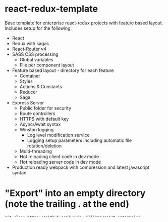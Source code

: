# react-redux-template
Base template for enterprise react-redux projects with feature based layout.
Includes setup for the following:
* React
* Redux with sagas
* React-Router v4
* SASS CSS processing
    * Global variables
    * File per component layout
* Feature based layout - directory for each feature
    * Container
    * Styles
    * Actions & Constants
    * Reducer
    * Saga
* Express Server
    * Public folder for security
    * Route controllers
    * HTTPS with default key
    * Async/Await syntax
    * Winston logging
        * Log level modification service
        * Logging setup parameters including automatic file rotation/deletion
    * Multi-threading
    * Hot reloading client code in dev mode
    * Hot reloading server code in dev mode
* Production ready webpack with compression and latest javascript syntax


# "Export" into an empty directory (note the trailing . at the end)
    git clone https://github.com/kevin-williams/react-enterprise-template.git .
    rm -rf .git

If you have an empty git repository already, you can then copy this 
directory into the new directory.

# Prepare
    npm install -g nodemon
    npm install

# Starting Dev Server


    npm start 

# Starting Production Server

    npm run build
    node server.js

or 
    
    npm start:prod

# Styling
Replace myapp prefix with a suitable prefix for your app to ensure proper namespace
for css styles.

# SSL Key
If you want to generate your own SSL Key, do the following 
steps in the sslcert directory:
    
    openssl genrsa 1024 > private.key
    openssl req -new -key private.key -out cert.csr
    openssl x509 -req -in cert.csr -signkey private.key -out certificate.pem

